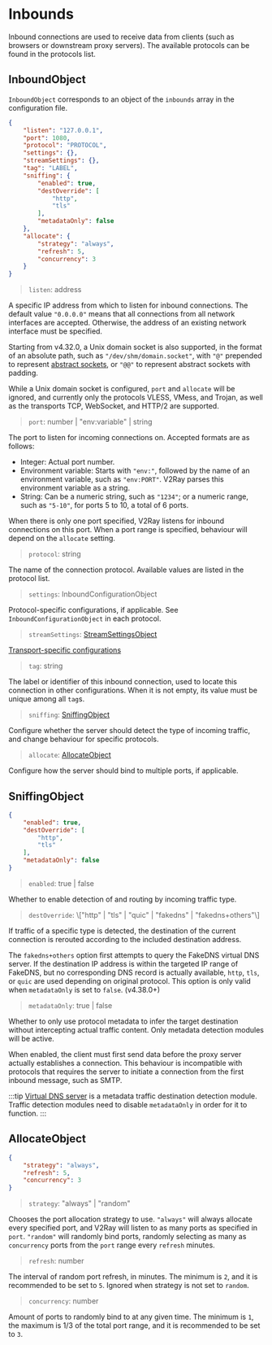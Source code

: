 # Inbounds

Inbound connections are used to receive data from clients (such as browsers or downstream proxy servers). The available protocols can be found in the protocols list.

## InboundObject

`InboundObject` corresponds to an object of the `inbounds` array in the configuration file.

```json
{
    "listen": "127.0.0.1",
    "port": 1080,
    "protocol": "PROTOCOL",
    "settings": {},
    "streamSettings": {},
    "tag": "LABEL",
    "sniffing": {
        "enabled": true,
        "destOverride": [
            "http",
            "tls"
        ],
        "metadataOnly": false
    },
    "allocate": {
        "strategy": "always",
        "refresh": 5,
        "concurrency": 3
    }
}
```

> `listen`: address

A specific IP address from which to listen for inbound connections. The default value `"0.0.0.0"` means that all connections from all network interfaces are accepted. Otherwise, the address of an existing network interface must be specified.

Starting from v4.32.0, a Unix domain socket is also supported, in the format of an absolute path, such as `"/dev/shm/domain.socket"`, with `"@"` prepended to represent [abstract sockets](https://www.man7.org/linux/man-pages/man7/unix.7.html), or `"@@"` to represent abstract sockets with padding.

While a Unix domain socket is configured, `port` and `allocate` will be ignored, and currently only the protocols VLESS, VMess, and Trojan, as well as the transports TCP, WebSocket, and HTTP/2 are supported.

> `port`: number | "env:variable" | string

The port to listen for incoming connections on. Accepted formats are as follows:

* Integer: Actual port number.
* Environment variable: Starts with `"env:"`, followed by the name of an environment variable, such as `"env:PORT"`. V2Ray parses this environment variable as a string.
* String: Can be a numeric string, such as `"1234"`; or a numeric range, such as `"5-10"`, for ports 5 to 10, a total of 6 ports.

When there is only one port specified, V2Ray listens for inbound connections on this port. When a port range is specified, behaviour will depend on the `allocate` setting.

> `protocol`: string

The name of the connection protocol. Available values are listed in the protocol list.

> `settings`: InboundConfigurationObject

Protocol-specific configurations, if applicable. See `InboundConfigurationObject` in each protocol.

> `streamSettings`: [StreamSettingsObject](transport.md#streamsettingsobject)

[Transport-specific configurations](transport.md#StreamSettingsObject)

> `tag`: string

The label or identifier of this inbound connection, used to locate this connection in other configurations. When it is not empty, its value must be unique among all `tag`s.

> `sniffing`: [SniffingObject](#sniffingobject)

Configure whether the server should detect the type of incoming traffic, and change behaviour for specific protocols.

> `allocate`: [AllocateObject](#allocateobject)

Configure how the server should bind to multiple ports, if applicable.

## SniffingObject

```json
{
    "enabled": true,
    "destOverride": [
        "http",
        "tls"
    ],
    "metadataOnly": false
}
```

> `enabled`: true | false

Whether to enable detection of and routing by incoming traffic type.

> `destOverride`: \\["http" | "tls" | "quic" | "fakedns" | "fakedns+others"\\]

If traffic of a specific type is detected, the destination of the current connection is rerouted according to the included destination address.

The `fakedns+others` option first attempts to query the FakeDNS virtual DNS server. If the destination IP address is within the targeted IP range of FakeDNS, but no corresponding DNS record is actually available, `http`, `tls`, or `quic` are used depending on original protocol. This option is only valid when `metadataOnly` is set to `false`. (v4.38.0+)

> `metadataOnly`: true | false

Whether to only use protocol metadata to infer the target destination without intercepting actual traffic content. Only metadata detection modules will be active.

When enabled, the client must first send data before the proxy server actually establishes a connection. This behaviour is incompatible with protocols that requires the server to initiate a connection from the first inbound message, such as SMTP.

:::tip
[Virtual DNS server](fakedns.md) is a metadata traffic destination detection module. Traffic detection modules need to disable `metadataOnly` in order for it to function.
:::

## AllocateObject

```json
{
    "strategy": "always",
    "refresh": 5,
    "concurrency": 3
}
```

> `strategy`: "always" | "random"

Chooses the port allocation strategy to use. `"always"` will always allocate every specified port, and V2Ray will listen to as many ports as specified in `port`. `"random"` will randomly bind ports, randomly selecting as many as `concurrency` ports from the `port` range every `refresh` minutes.

> `refresh`: number

The interval of random port refresh, in minutes. The minimum is `2`, and it is recommended to be set to `5`. Ignored when strategy is not set to `random`.

> `concurrency`: number

Amount of ports to randomly bind to at any given time. The minimum is `1`, the maximum is 1/3 of the total port range, and it is recommended to be set to `3`.
